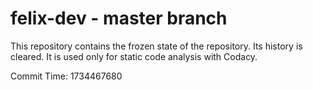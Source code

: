 # felix-dev - master branch

This repository contains the frozen state of the repository.
Its history is cleared. It is used only for static code
analysis with Codacy.

Commit Time: 1734467680